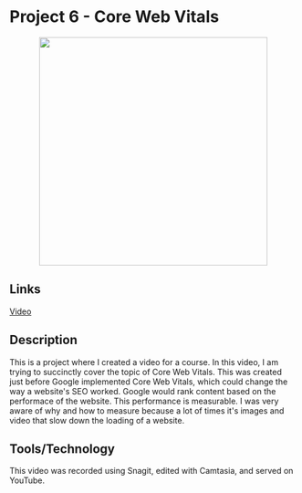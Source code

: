 # Project 6 - Core Web Vitals

<div style="text-align:center;"><img width="400" src="https://res.cloudinary.com/picturecloud7/image/upload/w_400,f_auto,q_auto/capstone/cwv.png" /></div>

## Links

 
[Video](https://youtu.be/ab6r-7064xo)

## Description
This is a project where I created a video for a course.  In this video, I am trying to succinctly cover the topic of Core Web Vitals.  This was created just before Google implemented Core Web Vitals, which could change the way a website's SEO worked.  Google would rank content based on the performace of the website.  This performance is measurable.  I was very aware of why and how to measure because a lot of times it's images and video that slow down the loading of a website.  

## Tools/Technology 
This video was recorded using Snagit, edited with Camtasia, and served on YouTube.
